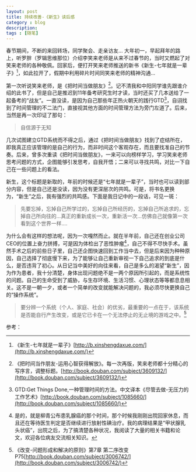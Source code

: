 ```yaml
---
layout: post
title: 持续改善-《新生》读后感  
category : blog  
description:
tags : [随笔]
---
```


春节期间，不断的来回转场，同学聚会、走亲访友...
大年初一，早起拜年的路上，听罗胖（罗辑思维那位）介绍李笑来老师是从来不过春节的，当时又燃起了对笑来老师的各种敬佩。回家后，便打开笑来老师推送的新书《新生-七年就是一辈子》[^1]，如此拉开了，假期中利用碎片时间同笑来老师的精神沟通...  

第一次听说笑来老师，是《把时间当做朋友》[^2]。记不清我和中阳同学谁先跟谁介绍的此书了，但是自己是推迟到11年备考研究生时才读，当时还买了几本送给了一起备考的“战友”。一直没读，是因为自己那些年正热火朝天的践行GTD[^3]，自诩找到了时间管理的不二法门，直接视其他方面的时间管理方法为旁门左道了。后来，当然是再一次印证了那句：

>自信源于无知

几次试图建立GTD系统而不得之后，通过《把时间当做朋友》找到了症结所在，即我真正应该管理的是自己的行为，而非时间这个客观存在，而且要找准自己的节奏。后来，曾多次重读《把时间当做朋友》，一来可以向榜样学习，学习笑来老师思考问题的方式，企图能够引发思考，自我开悟；二来可以寻找共鸣，对比一下自己在一些问题上的看法。

新生，这个标题是新取的，年前的时候还是“七年就是一辈子”，当时也可以读到部分内容，但是自己还是没读，因为没有更深层次的共鸣。可是，将书名更换为，“新生”之后，我有强烈的共鸣感。下面是我日记中的一段话，可见一斑：

>先要忘掉，忘掉自己所学过的，忘掉自己所经历的，忘掉自己所追求的，忘掉自己所向往的...真正的重新成长一次，重新活一次...仿佛自己就像第一次看到这个世界一样....
		
为什么会有这样的想法呢，因为一次嘎然而止。就在半年前，自己还在创业公司CEO的位置上奋力拼搏，可是因为体检出了恶性肿瘤[^4]，自己不得不尽快手术。虽然手术之后的前些日子里，自己还企图快速回到工作当中去，但是后来因为种种原因，自己选择了彻底慢下来，为了能够让自己重新审视一下自己追求的到底是什么，是否违背了初心。从日记当中美好的向往来看，自己是多么的渴望“新生”，因为作为患者，我十分清楚，身体出现问题绝不是一两个原因所引起的，而是系统性的问题。自己的生命受到了威胁，与生存环境、生活习惯、心理状态等等都息息相关。这不是一朝一夕，或者一个简单的改变就能解决问题的，我必须尽快更换自己的“操作系统”。

>要分辨一个系统（个人、家庭、社会）的优劣，最重要的一点在于，该系统是否能自行产生改变，或是它已卡在一个无法停止的无止境的游戏之中。[^5]




参考：
  
[^1]: 《新生-七年就是一辈子》[http://b.xinshengdaxue.com/](http://b.xinshengdaxue.com/)
[^2]: 《把时间当作朋友-运用心智获得解放》。每一次再版，笑来老师都十分精心的写序言，调整标题。[http://book.douban.com/subject/3609132/](http://book.douban.com/subject/3609132/)  
[^3]: GTD:Get Things Done,一种管理时间的方法。中文译本《尽管去做-无压力的工作艺术》[http://book.douban.com/subject/1085660/](http://book.douban.com/subject/1085660/)  
[^4]: 是的，就是柳青公布患乳腺癌的那个时间，那个时候我刚刚出院回家休息，而且还在等待医生判定是否继续进行放射性碘治疗。我的病理结果是“甲状腺乳头状癌”，出院之后，为了搞清楚各种状况，我阅读了大量的相关书籍和论文，欢迎各位病友交流相关知识。  
[^5]:《改变-问题形成和解决的原则》第7章 第二序改变P75[http://book.douban.com/subject/3006742/](http://book.douban.com/subject/3006742/)






